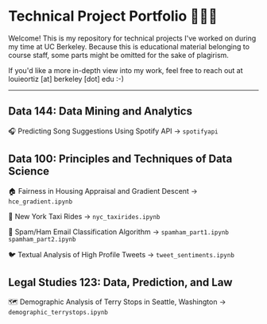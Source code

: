 # Technical Project Portfolio 👨🏽‍💻
Welcome! This is my repository for technical projects I've worked on during my time at UC Berkeley. Because this is educational material belonging to course staff, some parts might be omitted for the sake of plagirism.

If you'd like a more in-depth view into my work, feel free to reach out at louieortiz [at] berkeley [dot] edu :-)

---

## Data 144: Data Mining and Analytics

🎧 Predicting Song Suggestions Using Spotify API → `spotifyapi`


## Data 100: Principles and Techniques of Data Science

🏠 Fairness in Housing Appraisal and Gradient Descent → `hce_gradient.ipynb`


🚕 New York Taxi Rides → `nyc_taxirides.ipynb`


📨 Spam/Ham Email Classification Algorithm → `spamham_part1.ipynb` `spamham_part2.ipynb`


🐦 Textual Analysis of High Profile Tweets → `tweet_sentiments.ipynb`


## Legal Studies 123: Data, Prediction, and Law

🗺 Demographic Analysis of Terry Stops in Seattle, Washington → `demographic_terrystops.ipynb`
